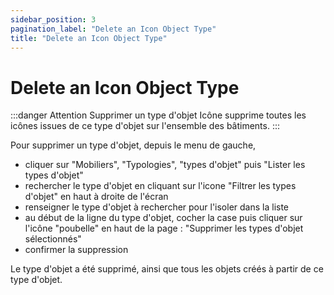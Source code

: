 ```yaml
---
sidebar_position: 3
pagination_label: "Delete an Icon Object Type"
title: "Delete an Icon Object Type"
---
```


# Delete an Icon Object Type

:::danger Attention
Supprimer un type d'objet Icône supprime toutes les icônes issues de ce type d'objet sur l'ensemble des bâtiments.
:::

Pour supprimer un type d'objet, depuis le menu de gauche,

-   cliquer sur "Mobiliers", "Typologies", "types d'objet" puis "Lister les types d'objet"
-   rechercher le type d'objet en cliquant sur l'icone "Filtrer les types d'objet" en haut à droite de l'écran
-   renseigner le type d'objet à rechercher pour l'isoler dans la liste
-   au début de la ligne du type d'objet, cocher la case puis cliquer sur l'icône "poubelle" en haut de la page : "Supprimer les types d'objet sélectionnés"
-   confirmer la suppression

Le type d'objet a été supprimé, ainsi que tous les objets créés à partir de ce type d'objet.

